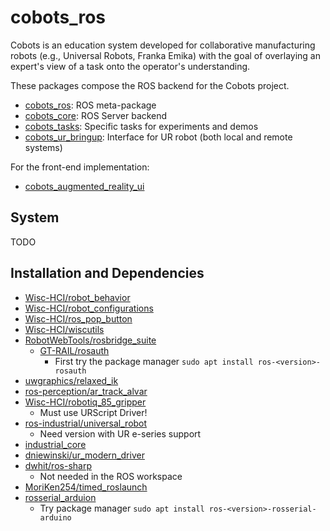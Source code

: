 # cobots_ros
Cobots is an education system developed for collaborative manufacturing robots (e.g., Universal Robots, Franka Emika) with the goal of overlaying an expert's view of a task onto the operator's understanding.

These packages compose the ROS backend for the Cobots project.

- [cobots_ros](./cobots_ros/README.md): ROS meta-package
- [cobots_core](./cobots_core/README.md): ROS Server backend
- [cobots_tasks](./cobots_tasks/README.md): Specific tasks for experiments and demos
- [cobots_ur_bringup](./cobots_ur_bringup/README.md): Interface for UR robot (both local and remote systems)

For the front-end implementation:

- [cobots_augmented_reality_ui](https://github.com/Wisc-HCI/cobots_augmented_reality_ui)

## System
TODO








## Installation and Dependencies

- [Wisc-HCI/robot_behavior](https://github.com/Wisc-HCI/robot_behavior.git)
- [Wisc-HCI/robot_configurations](https://github.com/Wisc-HCI/robot_configurations.git)
- [Wisc-HCI/ros_pop_button](https://github.com/Wisc-HCI/ros_pop_button.git)
- [Wisc-HCI/wiscutils](https://github.com/Wisc-HCI/wiscutils.git)
- [RobotWebTools/rosbridge_suite](https://github.com/RobotWebTools/rosbridge_suite)
  - [GT-RAIL/rosauth](https://github.com/GT-RAIL/rosauth)
    - First try the package manager `sudo apt install ros-<version>-rosauth`
- [uwgraphics/relaxed_ik](https://github.com/uwgraphics/relaxed_ik)
- [ros-perception/ar_track_alvar](https://github.com/ros-perception/ar_track_alvar.git)
- [Wisc-HCI/robotiq_85_gripper](https://github.com/Wisc-HCI/robotiq_85_gripper)
  - Must use URScript Driver!
- [ros-industrial/universal_robot](https://github.com/ros-industrial/universal_robot)
  - Need version with UR e-series support
- [industrial_core](wiki.ros.org/industrial_core)
- [dniewinski/ur_modern_driver](https://github.com/dniewinski/ur_modern_driver.git)
- [dwhit/ros-sharp](https://github.com/dwhit/ros-sharp.git)
  - Not needed in the ROS workspace
- [MoriKen254/timed_roslaunch](https://github.com/MoriKen254/timed_roslaunch.git)
- [rosserial_arduion](http://wiki.ros.org/rosserial_arduino)
  - Try package manager `sudo apt install ros-<version>-rosserial-arduino`
